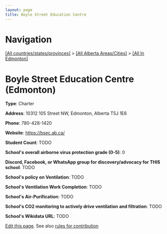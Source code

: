 ```yaml
---
layout: page
title: Boyle Street Education Centre
---
```

# Navigation

[[All countries/states/provinces]](../../..) > [[All Alberta Areas/Cities]](../..) > [[All In Edmonton]](..)

# Boyle Street Education Centre (Edmonton)

**Type**: Charter

**Address**: 10312 105 Street NW, Edmonton, Alberta T5J 1E6

**Phone**: 780-428-1420

**Website**: <https://bsec.ab.ca/>

**Student Count**: TODO

**School's overall airborne virus protection grade (0-5)**: 0

**Discord, Facebook, or WhatsApp group for discovery/advocacy for THIS school**: TODO

**School's policy on Ventilation**: TODO

**School's Ventilation Work Completion**: TODO

**School's Air-Purification**: TODO

**School's CO2 monitoring to actively drive ventilation and filtration**: TODO

**School's Wikidata URL**: TODO


[Edit this page](https://github.com/ventilate-schools/AB/edit/main/./Edmonton/Boyle_Street_Education_Centre.md). See also [rules for contribution](../../../contribution-rules/)